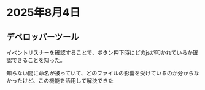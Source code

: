 # 2025年8月4日

## デベロッパーツール
イベントリスナーを確認することで、ボタン押下時にどのjsが叩かれているか確認できることを知った。

知らない間に命名が被っていて、どのファイルの影響を受けているのか分からなかったけど、この機能を活用して解決できた
